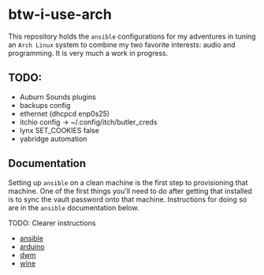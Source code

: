 # btw-i-use-arch

This repository holds the `ansible` configurations for my adventures in tuning an `Arch Linux` system to combine my two favorite interests: audio and programming. It is very much a work in progress.

## TODO:
- Auburn Sounds plugins
- backups config
- ethernet (dhcpcd enp0s25)
- itchio config -> ~/.config/itch/butler_creds
- lynx SET_COOKIES false
- yabridge automation

## Documentation

Setting up `ansible` on a clean machine is the first step to provisioning that machine. One of the first things you'll need to do after getting that installed is to sync the vault password onto that machine. Instructions for doing so are in the `ansible` documentation below.

TODO: Clearer instructions

- [ansible](docs/ansible.md)
- [arduino](docs/arduino.md)
- [dwm](docs/dwm.md)
- [wine](docs/wine.md)
